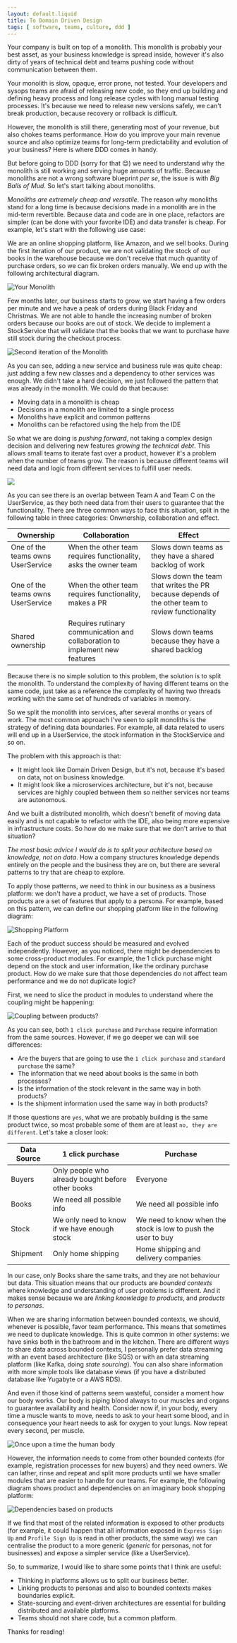 ```yaml
---
layout: default.liquid
title: To Domain Driven Design
tags: [ software, teams, culture, ddd ]
---
```


Your company is built on top of a monolith. This monolith is probably your best asset, as your business knowledge is spread inside, however it's also dirty of years of technical debt and teams pushing code without communication between them. 

Your monolith is slow, opaque, error prone, not tested. Your developers and sysops teams are afraid of releasing new code, so they end up building and defining heavy process and long release cycles with long manual testing processes. It's because we need to release new versions safely, we can't break production, because recovery or rollback is difficult.

However, the monolith is still there, generating most of your revenue, but also chokes teams performance. How do you improve your main revenue source and also optimize teams for long-term predictability and evolution of your business? Here is where DDD comes in handy.

But before going to DDD (sorry for that 😊) we need to understand why the monolith is still working and serving huge amounts of traffic. Because monoliths are not a wrong software blueprint _per se_, the issue is with _Big Balls of Mud_. So let's start talking about monoliths.

*Monoliths are extremely cheap and versatile*. The reason why monoliths stand for a long time is because decisions made in a monolith are in the mid-term revertible. Because data and code are in one place, refactors are simpler (can be done with your favorite IDE) and data transfer is cheap. For example, let's start with the following use case:

We are an online shopping platform, like Amazon, and we sell books. During the first iteration of our product, we are not validating the stock of our books in the warehouse because we don't receive that much quantity of purchase orders, so we can fix broken orders manually. We end up with the following architectural diagram.

![Your Monolith](https://i.imgur.com/MAcVk4h.png)

Few months later, our business starts to grow, we start having a few orders per minute and we have a peak of orders during Black Friday and Christmas. We are not able to handle the increasing number of broken orders because our books are out of stock. We decide to implement a StockService that will validate that the books that we want to purchase have still stock during the checkout process.

![Second iteration of the Monolith](https://i.imgur.com/XIkSyqO.png)

As you can see, adding a new service and business rule was quite cheap: just adding a few new classes and a dependency to other services was enough. We didn't take a hard decision, we just followed the pattern that was already in the monolith. We could do that because:

* Moving data in a monolith is cheap
* Decisions in a monolith are limited to a single process
* Monoliths have explicit and common patterns
* Monoliths can be refactored using the help from the IDE

So what we are doing is *pushing forward*, not taking a complex design decision and delivering new features *growing the technical debt*. This allows small teams to iterate fast over a product, however it's a problem when the number of teams grow. The reason is because different teams will need data and logic from different services to fulfill user needs. 

![](https://i.imgur.com/A4Fs9P3.png)

As you can see there is an overlap between Team A and Team C on the UserService, as they both need data from their users to guarantee that the functionality. There are three common ways to face this situation, split in the following table in three categories: Onwnership, collaboration and effect.


| Ownership        | Collaboration           | Effect  |
| ------------- |-------------| -----|
| One of the teams owns UserService      | When the other team requires functionality, asks the owner team | Slows down teams as they have a shared backlog of work |
| One of the teams owns UserService      | When the other team requires functionality, makes a PR      |   Slows down the team that writes the PR because depends of the other team to review functionality  |
| Shared ownership | Requires rutinary communication and collaboration to implement new features | Slows down teams because they have a shared backlog |

Because there is no simple solution to this problem, the solution is to split the monolith. To understand the complexity of having different teams on the same code, just take as a reference the complexity of having two threads working with the same set of hundreds of variables in memory.

So we split the monolith into services, after several months or years of work. The most common approach I've seen to split monoliths is the strategy of defining data boundaries. For example, all data related to users will end up in a UserService, the stock information in the StockService and so on.

The problem with this approach is that:

* It might look like Domain Driven Design, but it's not, because it's based on data, not on business knowledge.
* It might look like a microservices architecture, but it's not, because services are highly coupled between them so neither services nor teams are autonomous.

And we built a distributed monolith, which doesn't benefit of moving data easily and is not capable to refactor with the IDE, also being more expensive in infrastructure costs. So how do we make sure that we don't arrive to that situation?

*The most basic advice I would do is to split your achitecture based on knowledge, not on data*. How a company structures knowledge depends entirely on the people and the business they are on, but there are several patterns to try that are cheap to explore.

To apply those patterns, we need to think in our business as a business platform: we don't have a product, we have a set of products. Those products are a set of features that apply to a persona. For example, based on this pattern, we can define our shopping platform like in the following diagram:

![Shopping Platform](https://i.imgur.com/PSoEvCf.png)

Each of the product success should be measured and evolved independently. However, as you noticed, there might be dependencies to some cross-product modules. For example, the 1 click purchase might depend on the stock and user information, like the ordinary purchase product. How do we make sure that those dependencies do not affect team performance and we do not duplicate logic?

First, we need to slice the product in modules to understand where the coupling might be happening:

![Coupling between products?](https://i.imgur.com/yh1HWeZ.png)

As you can see, both `1 click purchase` and `Purchase` require information from the same sources. However, if we go deeper we can will see differences:

* Are the buyers that are going to use the `1 click purchase` and `standard purchase` the same?
* The information that we need about books is the same in both processes?
* Is the information of the stock relevant in the same way in both products?
* Is the shipment information used the same way in both products?

If those questions are `yes`, what we are probably building is the same product twice, so most probable some of them are at least `no, they are different`. Let's take a closer look:

| Data Source   | 1 click purchase           | Purchase  |
| ------------- |----------------------------|-----------|
| Buyers      | Only people who already bought before other books | Everyone |
| Books       | We need all possible info | We need all possible info |
| Stock       | We only need to know if we have enough stock | We need to know when the stock is low to push the user to buy |
| Shipment    | Only home shipping | Home shipping and delivery companies |

In our case, only Books share the same traits, and they are not behaviour but data. This situation means that our products are *bounded contexts* where knowledge and understanding of user problems is different. And it makes sense because we are *linking knowledge to products*, and *products to personas*.

When we are sharing information between bounded contexts, we should, whenever is possible, favor team performance. This means that sometimes we need to duplicate knowledge. This is quite common in other systems: we have sinks both in the bathroom and in the kitchen. There are different ways to share data across bounded contexts, I personally prefer data streaming with an event based architecture (like SQS) or with an data streaming platform (like Kafka, doing *state sourcing*). You can also share information with more simple tools like database views (if you have a distributed database like Yugabyte or a AWS RDS).

And even if those kind of patterns seem wasteful, consider a moment how our body works. Our body is piping blood always to our muscles and organs to guarantee availability and health. Consider now if, in your body, every time a muscle wants to move, needs to ask to your heart some blood, and in consequence your heart needs to ask for oxygen to your lungs. Now repeat every second, per muscle.

![Once upon a time the human body](https://i.imgur.com/oKxcADk.jpg)

However, the information needs to come from other bounded contexts (for example, registration processes for new buyers) and they need owners. We can lather, rinse and repeat and split more products until we have smaller modules that are easier to handle for our teams. For example, the following diagram shows product and dependencies on an imaginary book shopping platform:

![Dependencies based on products](https://i.imgur.com/3W7sIaz.png)

If we find that most of the related information is exposed to other products (for example, it could happen that all information exposed in `Express Sign Up` and `Profile Sign Up` is read in other products, the same way) we can centralise the product to a more generic (*generic* for personas, not for businesses) and expose a simpler service (like a UserService).

So, to summarize, I would like to share some points that I think are useful:

* Thinking in platforms allows us to split our business better.
* Linking products to personas and also to bounded contexts makes boundaries explicit.
* State-sourcing and event-driven architectures are essential for building distributed and available platforms.
* Teams should not share code, but a common platform.

Thanks for reading!
